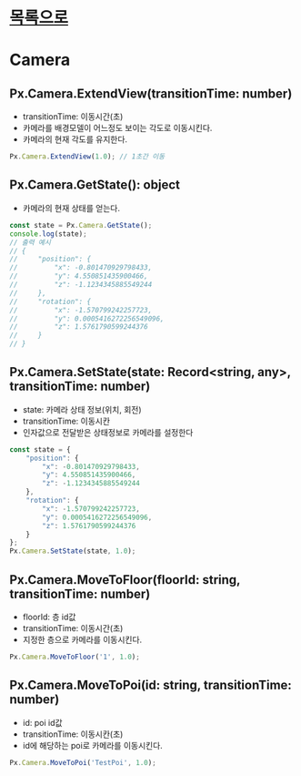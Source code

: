 [목록으로](../readme.md)
============
Camera
=============
## Px.Camera.ExtendView(transitionTime: number)
- transitionTime: 이동시간(초)
- 카메라를 배경모델이 어느정도 보이는 각도로 이동시킨다.
- 카메라의 현재 각도를 유지한다.
```javascript
Px.Camera.ExtendView(1.0); // 1초간 이동
```

## Px.Camera.GetState(): object
- 카메라의 현재 상태를 얻는다.
```javascript
const state = Px.Camera.GetState();
console.log(state);
// 출력 예시
// {
//     "position": {
//         "x": -0.801470929798433,
//         "y": 4.550851435900466,
//         "z": -1.1234345885549244
//     },
//     "rotation": {
//         "x": -1.570799242257723,
//         "y": 0.0005416272256549096,
//         "z": 1.5761790599244376
//     }
// }
```

## Px.Camera.SetState(state: Record<string, any>, transitionTime: number)
- state: 카메라 상태 정보(위치, 회전)
- transitionTime: 이동시칸
- 인자값으로 전달받은 상태정보로 카메라를 설정한다
```javascript
const state = {
    "position": {
        "x": -0.801470929798433,
        "y": 4.550851435900466,
        "z": -1.1234345885549244
    },
    "rotation": {
        "x": -1.570799242257723,
        "y": 0.0005416272256549096,
        "z": 1.5761790599244376
    }
};
Px.Camera.SetState(state, 1.0);
```

## Px.Camera.MoveToFloor(floorId: string, transitionTime: number)
- floorId: 층 id값
- transitionTime: 이동시간(초)
- 지정한 층으로 카메라를 이동시킨다.
```javascript
Px.Camera.MoveToFloor('1', 1.0);
```

## Px.Camera.MoveToPoi(id: string, transitionTime: number)
- id: poi id값
- transitionTime: 이동시칸(초)
- id에 해당하는 poi로 카메라를 이동시킨다.
```javascript
Px.Camera.MoveToPoi('TestPoi', 1.0);
```